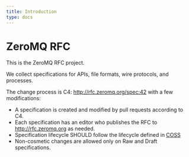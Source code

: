 ```yaml
---
title: Introduction
type: docs
---
```


# ZeroMQ RFC

This is the ZeroMQ RFC project.

We collect specifications for APIs, file formats, wire protocols, and processes.

The change process is C4: http://rfc.zeromq.org/spec:42 with a few modifications:

* A specification is created and modified by pull requests according to C4.
* Each specification has an editor who publishes the RFC to http://rfc.zeromq.org as needed.
* Specification lifecycle SHOULD follow the lifecycle defined in [COSS](http://rfc.unprotocols.org/spec:2/COSS)
* Non-cosmetic changes are allowed only on Raw and Draft specifications.
